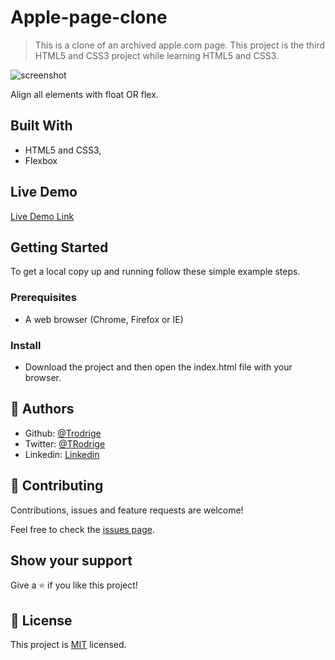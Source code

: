 # Apple-page-clone
> This is a clone of an archived apple.com page. This project is the third HTML5 and CSS3 project while learning HTML5 and CSS3.


![screenshot](./app_screenshot.png)

Align all elements with float OR flex.

## Built With

- HTML5 and CSS3,
- Flexbox

## Live Demo

[Live Demo Link](https://trodrige.github.io/Apple-page-clone)


## Getting Started

To get a local copy up and running follow these simple example steps.

### Prerequisites

- A web browser (Chrome, Firefox or IE)

### Install

- Download the project and then open the index.html file with your browser.


## 👤 Authors

- Github: [@Trodrige](https://github.com/Trodrige)
- Twitter: [@TRodrige](https://twitter.com/TRodrige)
- Linkedin: [Linkedin](https://www.linkedin.com/in/tigpezeghe-rodrige-k-52472310b/)

## 🤝 Contributing

Contributions, issues and feature requests are welcome!

Feel free to check the [issues page](issues/).

## Show your support

Give a ⭐️ if you like this project!

## 📝 License

This project is [MIT](lic.url) licensed.
